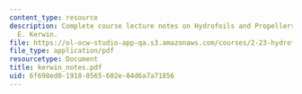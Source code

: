 ```yaml
---
content_type: resource
description: Complete course lecture notes on Hydrofoils and Propellers by Justin
  E. Kerwin.
file: https://ol-ocw-studio-app-qa.s3.amazonaws.com/courses/2-23-hydrofoils-and-propellers-spring-2007/6f698ed019180565602e04d6a7a71856_kerwin_notes.pdf
file_type: application/pdf
resourcetype: Document
title: kerwin_notes.pdf
uid: 6f698ed0-1918-0565-602e-04d6a7a71856
---
```

